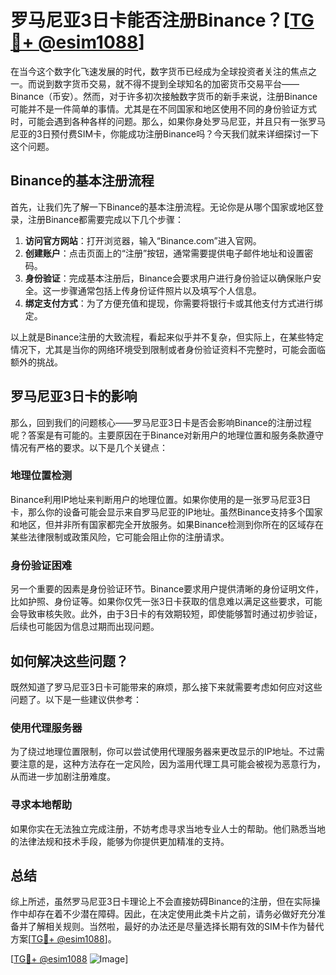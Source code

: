 # 罗马尼亚3日卡能否注册Binance？[[TG💪+ @esim1088](https://t.me/s/esim1088)]

在当今这个数字化飞速发展的时代，数字货币已经成为全球投资者关注的焦点之一。而说到数字货币交易，就不得不提到全球知名的加密货币交易平台——Binance（币安）。然而，对于许多初次接触数字货币的新手来说，注册Binance可能并不是一件简单的事情。尤其是在不同国家和地区使用不同的身份验证方式时，可能会遇到各种各样的问题。那么，如果你身处罗马尼亚，并且只有一张罗马尼亚的3日预付费SIM卡，你能成功注册Binance吗？今天我们就来详细探讨一下这个问题。

## Binance的基本注册流程

首先，让我们先了解一下Binance的基本注册流程。无论你是从哪个国家或地区登录，注册Binance都需要完成以下几个步骤：

1. **访问官方网站**：打开浏览器，输入“Binance.com”进入官网。
2. **创建账户**：点击页面上的“注册”按钮，通常需要提供电子邮件地址和设置密码。
3. **身份验证**：完成基本注册后，Binance会要求用户进行身份验证以确保账户安全。这一步骤通常包括上传身份证件照片以及填写个人信息。
4. **绑定支付方式**：为了方便充值和提现，你需要将银行卡或其他支付方式进行绑定。

以上就是Binance注册的大致流程，看起来似乎并不复杂，但实际上，在某些特定情况下，尤其是当你的网络环境受到限制或者身份验证资料不完整时，可能会面临额外的挑战。

## 罗马尼亚3日卡的影响

那么，回到我们的问题核心——罗马尼亚3日卡是否会影响Binance的注册过程呢？答案是有可能的。主要原因在于Binance对新用户的地理位置和服务条款遵守情况有严格的要求。以下是几个关键点：

### 地理位置检测

Binance利用IP地址来判断用户的地理位置。如果你使用的是一张罗马尼亚3日卡，那么你的设备可能会显示来自罗马尼亚的IP地址。虽然Binance支持多个国家和地区，但并非所有国家都完全开放服务。如果Binance检测到你所在的区域存在某些法律限制或政策风险，它可能会阻止你的注册请求。

### 身份验证困难

另一个重要的因素是身份验证环节。Binance要求用户提供清晰的身份证明文件，比如护照、身份证等。如果你仅凭一张3日卡获取的信息难以满足这些要求，可能会导致审核失败。此外，由于3日卡的有效期较短，即使能够暂时通过初步验证，后续也可能因为信息过期而出现问题。

## 如何解决这些问题？

既然知道了罗马尼亚3日卡可能带来的麻烦，那么接下来就需要考虑如何应对这些问题了。以下是一些建议供参考：

### 使用代理服务器

为了绕过地理位置限制，你可以尝试使用代理服务器来更改显示的IP地址。不过需要注意的是，这种方法存在一定风险，因为滥用代理工具可能会被视为恶意行为，从而进一步加剧注册难度。

### 寻求本地帮助

如果你实在无法独立完成注册，不妨考虑寻求当地专业人士的帮助。他们熟悉当地的法律法规和技术手段，能够为你提供更加精准的支持。

## 总结

综上所述，虽然罗马尼亚3日卡理论上不会直接妨碍Binance的注册，但在实际操作中却存在着不少潜在障碍。因此，在决定使用此类卡片之前，请务必做好充分准备并了解相关规则。当然啦，最好的办法还是尽量选择长期有效的SIM卡作为替代方案[[TG💪+ @esim1088](https://t.me/s/esim1088)]。

[[TG💪+ @esim1088](https://t.me/s/esim1088) ![Image](https://i.postimg.cc/4NQfJmqS/Snipaste-2025-05-13-00-14-12.png)]